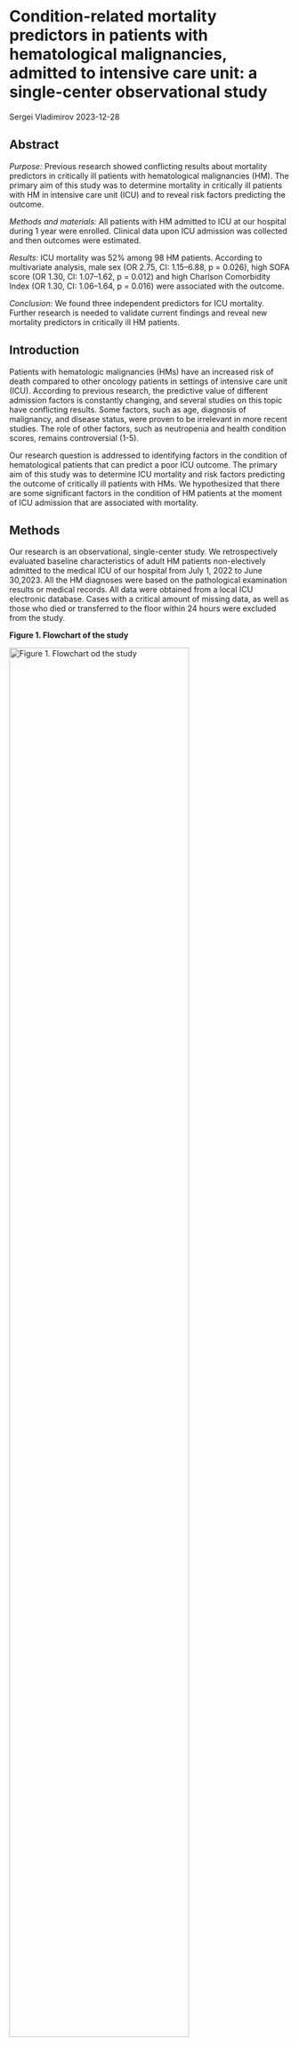Condition-related mortality predictors in patients with hematological
malignancies, admitted to intensive care unit: a single-center
observational study
================
Sergei Vladimirov
2023-12-28

## Abstract

*Purpose:* Previous research showed conflicting results about mortality
predictors in critically ill patients with hematological malignancies
(HM). The primary aim of this study was to determine mortality in
critically ill patients with HM in intensive care unit (ICU) and to
reveal risk factors predicting the outcome.

*Methods and materials:* All patients with HM admitted to ICU at our
hospital during 1 year were enrolled. Clinical data upon ICU admission
was collected and then outcomes were estimated.

*Results:* ICU mortality was 52% among 98 HM patients. According to
multivariate analysis, male sex (OR 2.75, CI: 1.15–6.88, p = 0.026),
high SOFA score (OR 1.30, CI: 1.07–1.62, p = 0.012) and high Charlson
Comorbidity Index (OR 1.30, CI: 1.06–1.64, p = 0.016) were associated
with the outcome.

*Conclusion:* We found three independent predictors for ICU mortality.
Further research is needed to validate current findings and reveal new
mortality predictors in critically ill HM patients.

## Introduction

Patients with hematologic malignancies (HMs) have an increased risk of
death compared to other oncology patients in settings of intensive care
unit (ICU). According to previous research, the predictive value of
different admission factors is constantly changing, and several studies
on this topic have conflicting results. Some factors, such as age,
diagnosis of malignancy, and disease status, were proven to be
irrelevant in more recent studies. The role of other factors, such as
neutropenia and health condition scores, remains controversial (1-5).

Our research question is addressed to identifying factors in the
condition of hematological patients that can predict a poor ICU outcome.
The primary aim of this study was to determine ICU mortality and risk
factors predicting the outcome of critically ill patients with HMs. We
hypothesized that there are some significant factors in the condition of
HM patients at the moment of ICU admission that are associated with
mortality.

## Methods

Our research is an observational, single-center study. We
retrospectively evaluated baseline characteristics of adult HM patients
non-electively admitted to the medical ICU of our hospital from July 1,
2022 to June 30,2023. All the HM diagnoses were based on the
pathological examination results or medical records. All data were
obtained from a local ICU electronic database. Cases with a critical
amount of missing data, as well as those who died or transferred to the
floor within 24 hours were excluded from the study.

**Figure 1. Flowchart of the study**

<img src="flow_chart.png" title="Figure 1. Flowchart od the study" alt="Figure 1. Flowchart od the study" width="80%" style="display: block; margin: auto auto auto 0;" />

Upon ICU admission, we included baseline patients’ information on
demographic data, diagnosis, extent of organ dysfunction, comorbidity
burden, presence of neutropenia, disease status and number of days in
hospital prior to ICU referral. Based on above-mentioned information,
independent variables were created, and the outcome of ICU
hospitalization was set as a dependent variable (Table 1).

``` r
#Importing and optimizing an original dataset
original_data <- read_csv('final_project_df.csv')


original_data <- original_data %>%
  mutate_if(is.character, as.factor) %>%  # convert independent character variables to factors
  mutate(neutropenia = as.factor(neutropenia)) %>%  # convert binary independent variable to factor
  select(id, gender, age, cci, diagnosis,
         disease_status, days_bfr_icu, 
         sofa, neutropenia, is_deceased)
```

**Table 1. Characteristics of variables**
<table>
<thead>
<tr>
<th style="text-align:left;">
variable
</th>
<th style="text-align:left;">
definition
</th>
<th style="text-align:left;">
type
</th>
<th style="text-align:left;">
status
</th>
</tr>
</thead>
<tbody>
<tr>
<td style="text-align:left;">
id
</td>
<td style="text-align:left;">
anonymized identical number of patient
</td>
<td style="text-align:left;">
numerical
</td>
<td style="text-align:left;">
independent
</td>
</tr>
<tr>
<td style="text-align:left;">
gender
</td>
<td style="text-align:left;">
gender of patient
</td>
<td style="text-align:left;">
categorical, binary
</td>
<td style="text-align:left;">
independent
</td>
</tr>
<tr>
<td style="text-align:left;">
age
</td>
<td style="text-align:left;">
age of patient
</td>
<td style="text-align:left;">
numerical, years
</td>
<td style="text-align:left;">
independent
</td>
</tr>
<tr>
<td style="text-align:left;">
cci
</td>
<td style="text-align:left;">
Charlson Comorbidity Index - most widely used scoring system for
comorbidities
</td>
<td style="text-align:left;">
numerical, points
</td>
<td style="text-align:left;">
independent
</td>
</tr>
<tr>
<td style="text-align:left;">
diagnosis
</td>
<td style="text-align:left;">
type of hematological malignancy
</td>
<td style="text-align:left;">
categorical
</td>
<td style="text-align:left;">
independent
</td>
</tr>
<tr>
<td style="text-align:left;">
disease_status
</td>
<td style="text-align:left;">
status of HM progression
</td>
<td style="text-align:left;">
categorical: p (progression) - relapsed or refractory disease, n - newly
diagnosed
</td>
<td style="text-align:left;">
independent
</td>
</tr>
<tr>
<td style="text-align:left;">
days_bfr_icu
</td>
<td style="text-align:left;">
number of days in hospital before admission to ICU
</td>
<td style="text-align:left;">
numerical, days
</td>
<td style="text-align:left;">
independent
</td>
</tr>
<tr>
<td style="text-align:left;">
sofa
</td>
<td style="text-align:left;">
sequential organ failure assessment score (SOFA score), is used to
determine the extent of organ function or rate of failure
</td>
<td style="text-align:left;">
numerical, points
</td>
<td style="text-align:left;">
independent
</td>
</tr>
<tr>
<td style="text-align:left;">
neutropenia
</td>
<td style="text-align:left;">
absolute neutrophil count \< 1000 per mm3
</td>
<td style="text-align:left;">
categorical, binary (1 = yes, 0 = no)
</td>
<td style="text-align:left;">
independent
</td>
</tr>
<tr>
<td style="text-align:left;">
is_deceased
</td>
<td style="text-align:left;">
outcome (1 is death, 0 is survival)
</td>
<td style="text-align:left;">
categorical, binary (1 is death, 0 is survival)
</td>
<td style="text-align:left;">
dependent
</td>
</tr>
</tbody>
</table>

This study was carried out according to the principles of the
Declaration of Helsinki. Approval was granted by the local ethics
committee (date: 03.08.2023 / no: 1236). Since we performed a
retrospective analysis of routinely collected de-identified data,
informed consents from the patients were not required. The trial was
registered. All statistical analyses were performed using R version
4.2.1 (R Core Team, 2022).

``` r
# the list of packages, used in this research

library(knitr)
library(blorr)
library(stargazer)
library(tidyverse)
library(magrittr)
library(kableExtra)
library(ggthemes)
library(ggplot2)
library(finalfit)
library(janitor)
library(flextable)
library(gtsummary)
library(pROC)
library(DiagrammeR)
library(sjPlot)
```

Сontinuous variables were described as mean (standard deviation), median
(25–75 percentiles) and range. We performed a univariate analysis first
to calculate the odds ratio (OR) of mortality, and statistically
significant factors were then used in a multivariate logistic regression
model to determine outcome prediction. Receiver operating curve (ROC)
was done for the final model.

We used logistic regression in order to reveal factors associated with
primary outcome of the study. This method is commonly used to study
predictors for binary outcomes in clinical research.

We had to bear in mind several main rules for conducting a correct
analysis (6) :

1)  Binary outcome variable - in our case, this was death;
2)  Independence of observations - our observations were not repeated
    measurements or matched data;
3)  Linearity of continuous explanatory variables to the outcome.
    Relationship should be monotonic, meaning that the response go in
    one direction;
4)  No multicollinearity - predictor variables should not be highly
    correlated with each other.

## Results

The baseline demographic and clinical characteristics of all 98 patients
are given in Table 2. The patients’ mean (SD) age was 64 (14) years, and
just over half (55%) were females. Acute leukemia was the most frequent
diagnosis (43%), followed by multiple myeloma (26%), then non-Hodgkin’s
lymphoma (18%). 48 (49%) of patients had refractory or relapsed disease
status. 35 (36%) patients had neutropenia on admission. Median (IQR)
time in the ward before admission to ICU was 11 (3, 20) days. Mean (SD)
SOFA score on ICU referral was 6.38 (2.37) points, and Charlson
Comorbidity Index was 6.1 (2.25) points.

``` r
# I have experienced some problems with rendering this summary table in github output format, so I have uploaded png with the result

original_data %>% 
  select(gender, age, cci, diagnosis,
         disease_status, days_bfr_icu, 
         sofa, neutropenia, is_deceased) %>% 
  tbl_summary(     
    by = is_deceased,     # stratify entire table by outcome
    type = all_continuous() ~ "continuous2",
    statistic = list(all_continuous() ~ c(
      "{mean} ({sd})",                             # line 1: mean and SD
      "{median} ({p25}, {p75})",                   # line 2: median and IQR
      "{min}, {max}"))) %>% 
      
  bold_labels() %>%
  modify_header(
    list(
      stat_1 ~ "**Survived**  \n N = {n}",
      stat_2 ~ "**Dead**  \n N = {n}")) %>%
  modify_footnote(update = everything() ~ NA) %>%
  add_overall() -> desc_table


knitr::include_graphics("desc_table.png")
```

**Table 2. Baseline characteristics of patients**

<img src="desc_table.png" width="100%" style="display: block; margin: auto auto auto 0;" />

The ICU mortality was 52%.

All continuous predictor variables were checked for linearity (Figure
2).

``` r
# code for linearity checking

original_data %>% 
  select(is_deceased, age, cci, sofa, days_bfr_icu) %>% 
  pivot_longer(all_of(c("age", "sofa", "sofa", "cci",
                        "days_bfr_icu")), names_to = "predictors") %>% 
  ggplot(aes(x = value, y = is_deceased)) + 
  geom_point(size = 0.5, alpha = 0.5) +
  geom_smooth(method = "loess") + 
  facet_wrap(~predictors, scales = "free_x")
#  +
#  labs ( title = "Fig.2  Checking numeric variables for linearity",
 #        subtitle = "All of the slopes are monotonic, i.e. linear")
```

**Figure 2. Checking numeric variables for linearity.**

*All of the slopes are monotonic, i.e. linear*

<img src="Biostat_project_files/figure-gfm/unnamed-chunk-8-1.png" style="display: block; margin: auto auto auto 0;" />

Then we performed univariate analysis to calculate the odds ratio of
mortality for each of collected covariates (Table 3).

``` r
uni_object <-  glm(is_deceased ~ gender + age + sofa + cci +
                       disease_status + days_bfr_icu, data = original_data, family = "binomial")


sjPlot:: tab_model(uni_object, 
                    show.intercept = FALSE,
                    show.aic = TRUE,
                    show.r2 = FALSE,
                    title = 'Results of univariate analysis of factors') 
```

**Table 3. Results of univariate analysis of factors.**

*Three statistically significant factors were identified in univariate
model: male sex, higher SOFA and higher CCI scores.*

<table style="border-collapse:collapse; border:none;">
<tr>
<th style="border-top: double; text-align:center; font-style:normal; font-weight:bold; padding:0.2cm;  text-align:left; ">
 
</th>
<th colspan="3" style="border-top: double; text-align:center; font-style:normal; font-weight:bold; padding:0.2cm; ">
is deceased
</th>
</tr>
<tr>
<td style=" text-align:center; border-bottom:1px solid; font-style:italic; font-weight:normal;  text-align:left; ">
Predictors
</td>
<td style=" text-align:center; border-bottom:1px solid; font-style:italic; font-weight:normal;  ">
Odds Ratios
</td>
<td style=" text-align:center; border-bottom:1px solid; font-style:italic; font-weight:normal;  ">
CI
</td>
<td style=" text-align:center; border-bottom:1px solid; font-style:italic; font-weight:normal;  ">
p
</td>
</tr>
<tr>
<td style=" padding:0.2cm; text-align:left; vertical-align:top; text-align:left; ">
gender \[male\]
</td>
<td style=" padding:0.2cm; text-align:left; vertical-align:top; text-align:center;  ">
2.73
</td>
<td style=" padding:0.2cm; text-align:left; vertical-align:top; text-align:center;  ">
1.12 – 6.95
</td>
<td style=" padding:0.2cm; text-align:left; vertical-align:top; text-align:center;  ">
<strong>0.030</strong>
</td>
</tr>
<tr>
<td style=" padding:0.2cm; text-align:left; vertical-align:top; text-align:left; ">
age
</td>
<td style=" padding:0.2cm; text-align:left; vertical-align:top; text-align:center;  ">
0.99
</td>
<td style=" padding:0.2cm; text-align:left; vertical-align:top; text-align:center;  ">
0.95 – 1.03
</td>
<td style=" padding:0.2cm; text-align:left; vertical-align:top; text-align:center;  ">
0.508
</td>
</tr>
<tr>
<td style=" padding:0.2cm; text-align:left; vertical-align:top; text-align:left; ">
sofa
</td>
<td style=" padding:0.2cm; text-align:left; vertical-align:top; text-align:center;  ">
1.31
</td>
<td style=" padding:0.2cm; text-align:left; vertical-align:top; text-align:center;  ">
1.07 – 1.63
</td>
<td style=" padding:0.2cm; text-align:left; vertical-align:top; text-align:center;  ">
<strong>0.012</strong>
</td>
</tr>
<tr>
<td style=" padding:0.2cm; text-align:left; vertical-align:top; text-align:left; ">
cci
</td>
<td style=" padding:0.2cm; text-align:left; vertical-align:top; text-align:center;  ">
1.40
</td>
<td style=" padding:0.2cm; text-align:left; vertical-align:top; text-align:center;  ">
1.07 – 1.90
</td>
<td style=" padding:0.2cm; text-align:left; vertical-align:top; text-align:center;  ">
<strong>0.020</strong>
</td>
</tr>
<tr>
<td style=" padding:0.2cm; text-align:left; vertical-align:top; text-align:left; ">
disease status \[p\]
</td>
<td style=" padding:0.2cm; text-align:left; vertical-align:top; text-align:center;  ">
1.27
</td>
<td style=" padding:0.2cm; text-align:left; vertical-align:top; text-align:center;  ">
0.50 – 3.35
</td>
<td style=" padding:0.2cm; text-align:left; vertical-align:top; text-align:center;  ">
0.617
</td>
</tr>
<tr>
<td style=" padding:0.2cm; text-align:left; vertical-align:top; text-align:left; ">
days bfr icu
</td>
<td style=" padding:0.2cm; text-align:left; vertical-align:top; text-align:center;  ">
1.00
</td>
<td style=" padding:0.2cm; text-align:left; vertical-align:top; text-align:center;  ">
0.96 – 1.04
</td>
<td style=" padding:0.2cm; text-align:left; vertical-align:top; text-align:center;  ">
0.935
</td>
</tr>
<tr>
<td style=" padding:0.2cm; text-align:left; vertical-align:top; text-align:left; padding-top:0.1cm; padding-bottom:0.1cm; border-top:1px solid;">
Observations
</td>
<td style=" padding:0.2cm; text-align:left; vertical-align:top; padding-top:0.1cm; padding-bottom:0.1cm; text-align:left; border-top:1px solid;" colspan="3">
98
</td>
</tr>
<tr>
<td style=" padding:0.2cm; text-align:left; vertical-align:top; text-align:left; padding-top:0.1cm; padding-bottom:0.1cm;">
AIC
</td>
<td style=" padding:0.2cm; text-align:left; vertical-align:top; padding-top:0.1cm; padding-bottom:0.1cm; text-align:left;" colspan="3">
130.026
</td>
</tr>
</table>

Statistically significant variables were checked for multicollinearity
(Table 4).

For checking for the presence of multicollinearity, we calculated the
generalised variance inflation factor (GVIF) for each of the parameters
in the final model.

A commonly accepted rule is that GVIF should not be greater than 5-10
for any variable, otherwise multicollinearity may exist (6).

``` r
dependent <- "is_deceased"
explanatory <- c("gender","cci", "sofa")
original_data %>% 
  glmmulti(dependent, explanatory) %>%
  car::vif() %>%   # selecting GVIF
  as.data.frame() %>%
  add_column(c("gender", "cci", "sofa")) %>% 
  rename(variable = 'c("gender", "cci", "sofa")', GVIF = ".") %>% 
  select(variable, everything()) %>% kable()
```

**Table 4. Checking for multicollinearity using GVIF.**

*Values for all of the variables are less then 5, so multicollinearity
is absent.*

<table>
<thead>
<tr>
<th style="text-align:left;">
</th>
<th style="text-align:left;">
variable
</th>
<th style="text-align:right;">
GVIF
</th>
</tr>
</thead>
<tbody>
<tr>
<td style="text-align:left;">
gender
</td>
<td style="text-align:left;">
gender
</td>
<td style="text-align:right;">
1.007099
</td>
</tr>
<tr>
<td style="text-align:left;">
cci
</td>
<td style="text-align:left;">
cci
</td>
<td style="text-align:right;">
1.035426
</td>
</tr>
<tr>
<td style="text-align:left;">
sofa
</td>
<td style="text-align:left;">
sofa
</td>
<td style="text-align:right;">
1.034088
</td>
</tr>
</tbody>
</table>

All three varibles were included into a multivariate regression analysis
(Table 5).

``` r
object <- glm(is_deceased ~ gender + sofa + cci, data = original_data, family = "binomial")

sjPlot:: tab_model(object, 
                    show.intercept = FALSE,
                    show.aic = TRUE,
                    show.r2 = FALSE)
#,title = 'Results of multivariate analysis of factors') 
```

**Table 5. Results of multivariate analysis of factors.**

<table style="border-collapse:collapse; border:none;">
<tr>
<th style="border-top: double; text-align:center; font-style:normal; font-weight:bold; padding:0.2cm;  text-align:left; ">
 
</th>
<th colspan="3" style="border-top: double; text-align:center; font-style:normal; font-weight:bold; padding:0.2cm; ">
is deceased
</th>
</tr>
<tr>
<td style=" text-align:center; border-bottom:1px solid; font-style:italic; font-weight:normal;  text-align:left; ">
Predictors
</td>
<td style=" text-align:center; border-bottom:1px solid; font-style:italic; font-weight:normal;  ">
Odds Ratios
</td>
<td style=" text-align:center; border-bottom:1px solid; font-style:italic; font-weight:normal;  ">
CI
</td>
<td style=" text-align:center; border-bottom:1px solid; font-style:italic; font-weight:normal;  ">
p
</td>
</tr>
<tr>
<td style=" padding:0.2cm; text-align:left; vertical-align:top; text-align:left; ">
gender \[male\]
</td>
<td style=" padding:0.2cm; text-align:left; vertical-align:top; text-align:center;  ">
2.75
</td>
<td style=" padding:0.2cm; text-align:left; vertical-align:top; text-align:center;  ">
1.15 – 6.88
</td>
<td style=" padding:0.2cm; text-align:left; vertical-align:top; text-align:center;  ">
<strong>0.026</strong>
</td>
</tr>
<tr>
<td style=" padding:0.2cm; text-align:left; vertical-align:top; text-align:left; ">
sofa
</td>
<td style=" padding:0.2cm; text-align:left; vertical-align:top; text-align:center;  ">
1.30
</td>
<td style=" padding:0.2cm; text-align:left; vertical-align:top; text-align:center;  ">
1.07 – 1.62
</td>
<td style=" padding:0.2cm; text-align:left; vertical-align:top; text-align:center;  ">
<strong>0.012</strong>
</td>
</tr>
<tr>
<td style=" padding:0.2cm; text-align:left; vertical-align:top; text-align:left; ">
cci
</td>
<td style=" padding:0.2cm; text-align:left; vertical-align:top; text-align:center;  ">
1.30
</td>
<td style=" padding:0.2cm; text-align:left; vertical-align:top; text-align:center;  ">
1.06 – 1.64
</td>
<td style=" padding:0.2cm; text-align:left; vertical-align:top; text-align:center;  ">
<strong>0.016</strong>
</td>
</tr>
<tr>
<td style=" padding:0.2cm; text-align:left; vertical-align:top; text-align:left; padding-top:0.1cm; padding-bottom:0.1cm; border-top:1px solid;">
Observations
</td>
<td style=" padding:0.2cm; text-align:left; vertical-align:top; padding-top:0.1cm; padding-bottom:0.1cm; text-align:left; border-top:1px solid;" colspan="3">
98
</td>
</tr>
<tr>
<td style=" padding:0.2cm; text-align:left; vertical-align:top; text-align:left; padding-top:0.1cm; padding-bottom:0.1cm;">
AIC
</td>
<td style=" padding:0.2cm; text-align:left; vertical-align:top; padding-top:0.1cm; padding-bottom:0.1cm; text-align:left;" colspan="3">
124.710
</td>
</tr>
</table>

All of included factors - male sex (OR 2.75, CI: 1.15–6.88, p = 0.026),
high SOFA score (OR 1.30, CI: 1.07–1.62, p = 0.012) and high Charlson
Comorbidity Index (OR 1.30, CI: 1.06–1.64, p = 0.016) were associated
with poor outcome.

``` r
sjPlot:: plot_model(type = "est", object, show.values = TRUE, width = 0.1,
                   axis.labels = "" , 
                   title = 'Odds ratio of ICU mortality, multivariate model',
                   axis.lim = c(0.99,10),
                   vline.color = 'red') +
  ylab("Odds ratio with confidence intervals")
```

**Figure 3. Odds ratio of ICU mortality, multivariate model**

![](Biostat_project_files/figure-gfm/unnamed-chunk-16-1.png)<!-- -->

Overall performance of multivariate model characterized by Akaike
information criterion (AIC)124.71 and area under the curve (AUC) 0.74
(Figure 4).

The C-statistic or area under the receiver operator curve (ROC) is a
measure of model discrimination and has a range from 0.5 to 1.0, with
0.5 equal to chance and 1.0 equal to perfect fit. If we randomly select
a deceased patient and a survived patient, the c-statistic would
represent the likelihood that the model predicts the first patient as
being more prone to mortality compared to the second patient. In our
case, the model’s accuracy would be approximately 74% (AUC 0.74).

``` r
blorr::blr_roc_curve(blr_gains_table(object), title = "AUC = 0.74" ) 
```

**Figure 4. ROC curve for the model.**

![](Biostat_project_files/figure-gfm/unnamed-chunk-18-1.png)<!-- -->

## Discussion

To our knowledge, this is the first observational study in Russia to
report the prognostic value of condition and comorbidity factors related
to ICU mortality in HM population.

We retrospectively evaluated admission data of 98 critically ill
patients for prognostic factors for ICU outcome during a 1-year period.
The ICU mortality rate in our sample was high (52%). Male sex, high SOFA
and CCI scores were associated with ICU mortality both in univariate and
multivariate analysis.

Mortality in our study corresponds to the average ICU mortality in
previous studies. According to preceding research, ICU mortality in
patients with HMs varied between 26 and 84.1% (1). This wide range can
be explained by differences in admission and discharge policy, severity
of condition in study populations, geographic and socioeconomic factors
(3). We reassessed the prognostic significance of previously published
factors for critically ill patients with HMs.

Our findings come in line with prior research in that the severity of
organ failure and extent of comorbidity are associated with poor ICU
outcomes4,5. We did not reveal statistical significance of neutropenia
and advanced disease status as prognostic factors, and it corroborates
previous studies that defined these factors as controversial.

Our multivariate model revealed male sex as a significant prognostic
factor for ICU mortality. At this point, we do not have a firm
explanation of this result from neither background nor foreground
knowledge, so this finding has to be validated. This study has several
limitations.

First, due to the retrospective nature of our study some data may have
been missed. Second, as this is a single-center study, our findings can
hardly be generalized to the entire population.

Third, due to the relatively small sample size we were unable to
internally validate the outcome prediction model.

Fourth, our study did not estimate disease-specific factors, except for
presence of progression or relapse.

Finally, due to variations in severity of cases, ICU admission and
discharge policies, end-of-life-care protocols, we can not directly
compare mortality rates to other studies.

## Conclusion

Our results demonstrated that critically ill patients with hematological
malignancies have a high mortality. We have found that severity of organ
failure assessed by SOFA score, high comorbidity and male gender may
have an impact on ICU mortality. Prospective multicentre studies may
help to explore validity of these results. Other factors related to
natural history and specific therapy for underlying malignancy need to
be evaluated regarding their association to ICU outcomes.

## References

1.  Cheng Q, Tang Y, Yang Q, Wang E, Liu J, Li X. The prognostic factors
    for patients with hematological malignancies admitted to the
    intensive care unit. SpringerPlus. 2016;5(1):2038.
    <doi:10.1186/s40064-016-3714-z>
2.  Chen CL, Wang ST, Cheng WC, Wu BR, Liao WC, Hsu WH. Outcomes and
    Prognostic Factors in Critical Patients with Hematologic
    Malignancies. J Clin Med. 2023;12(3):958. <doi:10.3390/jcm12030958>
3.  Kalicińska E, Kuszczak B, Dębski J, et al. Hematological
    malignancies in Polish population: what are the predictors of
    outcome in patients admitted to Intensive Care Unit? Support Care
    Cancer. 2021;29(1):323-330. <doi:10.1007/s00520-020-05480-3>
4.  Al-Zubaidi N, Shehada E, Alshabani K, ZazaDitYafawi J, Kingah P,
    Soubani AO. Predictors of outcome in patients with hematologic
    malignancies admitted to the intensive care unit. Hematol Oncol Stem
    Cell Ther. 2018;11(4):206-218. <doi:10.1016/j.hemonc.2018.03.003>
5.  Bikmaz ŞGA, Gökçe O, Haşi̇Moğlu MM, et al. Risk factors for ICU
    mortality in patients with hematological malignancies: a
    singlecenter, retrospective cohort study from Turkey. Turk J Med
    Sci. 2023;53(1):340-351. <doi:10.55730/1300-0144.5590>
6.  Harrison, E., & Pius, R. (2020). R for Health Data Science (1st
    ed.). Chapman and Hall/CRC. <https://doi.org/10.1201/9780367855420>
